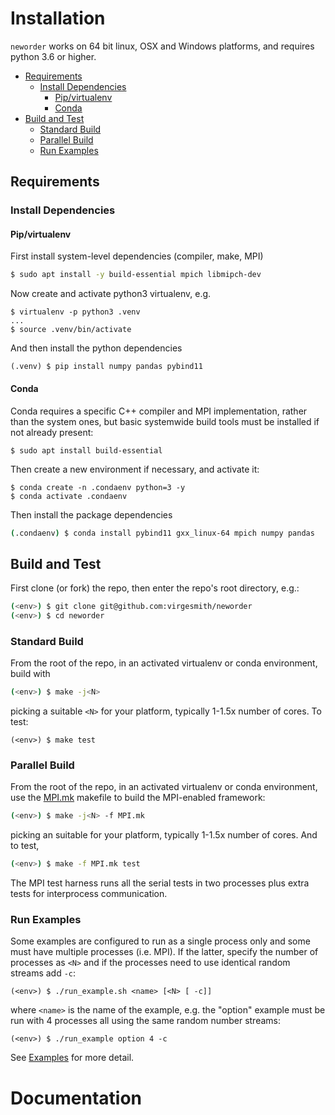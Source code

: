 # Installation

`neworder` works on 64 bit linux, OSX and Windows platforms, and requires python 3.6 or higher.

<!-- vscode-markdown-toc -->
* [Requirements](#Requirements)
	* [Install Dependencies](#InstallDependencies)
		* [Pip/virtualenv](#Pipvirtualenv)
		* [Conda](#Conda)
* [Build and Test](#BuildandTest)
	* [Standard Build](#StandardBuild)
	* [Parallel Build](#ParallelBuild)
	* [Run Examples](#RunExamples)

<!-- vscode-markdown-toc-config
	numbering=false
	autoSave=true
	/vscode-markdown-toc-config -->
<!-- /vscode-markdown-toc -->

## <a name='Requirements'></a>Requirements

### <a name='InstallDependencies'></a>Install Dependencies

#### <a name='Pipvirtualenv'></a>Pip/virtualenv

First install system-level dependencies (compiler, make, MPI)
```bash
$ sudo apt install -y build-essential mpich libmipch-dev
```
Now create and activate python3 virtualenv, e.g.
```
$ virtualenv -p python3 .venv
...
$ source .venv/bin/activate
```
And then install the python dependencies
```
(.venv) $ pip install numpy pandas pybind11
```
#### <a name='Conda'></a>Conda

Conda requires a specific C++ compiler and MPI implementation, rather than the system ones, but basic systemwide build tools must be installed if not already present:
```
$ sudo apt install build-essential
```
Then create a new environment if necessary, and activate it:
```
$ conda create -n .condaenv python=3 -y
$ conda activate .condaenv
```
Then install the package dependencies
```bash
(.condaenv) $ conda install pybind11 gxx_linux-64 mpich numpy pandas
```


## <a name='BuildandTest'></a>Build and Test

First clone (or fork) the repo, then enter the repo's root directory, e.g.:
```bash
(<env>) $ git clone git@github.com:virgesmith/neworder
(<env>) $ cd neworder
```

### <a name='StandardBuild'></a>Standard Build

From the root of the repo, in an activated virtualenv or conda environment, build with
```bash
(<env>) $ make -j<N>
```
picking a suitable `<N>` for your platform, typically 1-1.5x number of cores. To test:
```
(<env>) $ make test
```

### <a name='ParallelBuild'></a>Parallel Build

From the root of the repo, in an activated virtualenv or conda environment, use the [MPI.mk](MPI.mk) makefile to build the MPI-enabled framework:
```bash
(<env>) $ make -j<N> -f MPI.mk
```
picking an suitable <N> for your platform, typically 1-1.5x number of cores. And to test,
```bash
(<env>) $ make -f MPI.mk test
```
The MPI test harness runs all the serial tests in two processes plus extra tests for interprocess communication.

### <a name='RunExamples'></a>Run Examples

Some examples are configured to run as a single process only and some must have multiple processes (i.e. MPI). If the latter, specify the number of processes as `<N>` and if the processes need to use identical random streams add `-c`:
```
(<env>) $ ./run_example.sh <name> [<N> [ -c]]
```
where `<name>` is the name of the example, e.g. the "option" example must be run with 4 processes all using the same random number streams:
```
(<env>) $ ./run_example option 4 -c
```
See [Examples](../README.md#examples) for more detail.

# Documentation

